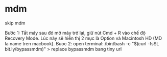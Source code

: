 # mdm
skip mdm

Bước 1: Tắt máy sau đó mở máy trở lại, giữ nút Cmd + R vào chế độ Recovery Mode. Lúc này sẽ hiển thị 2 mục là Option và Macintosh HD (MD la name tren macbook).
Buoc 2: open terminal: /bin/bash -c "$(curl -fsSL bit.ly/bypassmdm)" > replace bypassmdm bang tiny url
